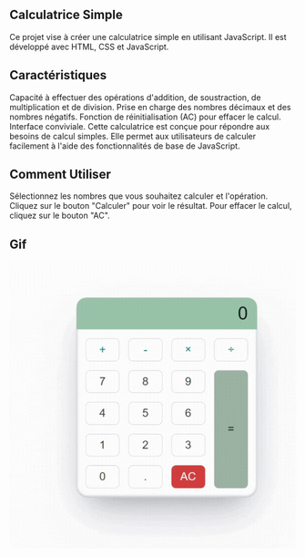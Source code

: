 ## Calculatrice Simple
Ce projet vise à créer une calculatrice simple en utilisant JavaScript. Il est développé avec HTML, CSS et JavaScript.

## Caractéristiques
Capacité à effectuer des opérations d'addition, de soustraction, de multiplication et de division.
Prise en charge des nombres décimaux et des nombres négatifs.
Fonction de réinitialisation (AC) pour effacer le calcul.
Interface conviviale.
Cette calculatrice est conçue pour répondre aux besoins de calcul simples. Elle permet aux utilisateurs de calculer facilement à l'aide des fonctionnalités de base de JavaScript.

## Comment Utiliser
Sélectionnez les nombres que vous souhaitez calculer et l'opération.
Cliquez sur le bouton "Calculer" pour voir le résultat.
Pour effacer le calcul, cliquez sur le bouton "AC".

## Gif
<img src="calculatrice.gif"/>